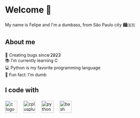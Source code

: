 <h1 align="left">Welcome 👾</h1>

###

<p align="left">My name is Felipe and I'm a dumbass, from São Paulo city 🏙️🇧🇷</p>

###

<h2 align="left">About me</h2>

###

<p align="left">👾 Creating bugs since  ̷2̷̷0̷̷2̷̷3̷<br>📚 I'm currently learning C<br>💻 Python is my favorite programming language<br>🎲 Fun fact: I'm dumb</p>

###

<h2 align="left">I code with</h2>

###

<div align="left">
  <img src="https://cdn.jsdelivr.net/gh/devicons/devicon/icons/c/c-original.svg" height="40" alt="c logo"  />
  <img width="12" />
  <img src="https://cdn.jsdelivr.net/gh/devicons/devicon/icons/cplusplus/cplusplus-original.svg" height="40" alt="cplusplus logo"  />
  <img width="12" />
  <img src="https://cdn.jsdelivr.net/gh/devicons/devicon/icons/python/python-original.svg" height="40" alt="python logo"  />
  <img width="12" />
  <img src="https://cdn.jsdelivr.net/gh/devicons/devicon/icons/bash/bash-original.svg" height="40" alt="bash logo"  />
</div>

###
